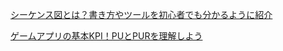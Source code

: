[シーケンス図とは？書き方やツールを初心者でも分かるように紹介](https://cacoo.com/ja/blog/what-is-sequence-diagram/)

[ゲームアプリの基本KPI！PUとPURを理解しよう](https://repro.io/contents/pu/)

